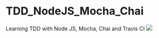 # TDD_NodeJS_Mocha_Chai
Learning TDD with Node JS, Mocha, Chai and Travis CI
<img src="https://travis-ci.com/YohannesDK/TDD_NodeJS_Mocha_Chai.svg?branch=main">
